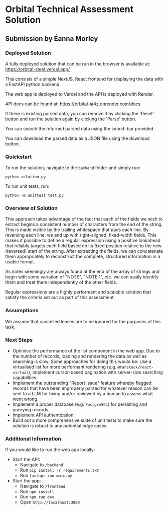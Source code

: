 # Orbital Technical Assessment Solution

## Submission by Éanna Morley

### Deployed Solution

A fully deployed solution that can be run in the browser is available at: <https://orbital-steel.vercel.app/>

This consists of a simple NextJS, React frontend for displaying the data with a FastAPI python backend.

The web app is deployed to Vercel and the API is deployed with Render.

API docs can be found at: <https://orbital-ia4z.onrender.com/docs>

If there is existing parsed data, you can remove it by clicking the 'Reset' button and run the solution again by clicking the 'Parse' button.

You can search the returned parsed data using the search bar provided.

You can download the parsed data as a JSON file using the download button.

### Quickstart

To run the solution, navigate to the `backend` folder and simply run:

`python solution.py`

To run unit tests, run:

`python -m unittest test.py`

### Overview of Solution

This approach takes advantage of the fact that each of the fields we wish to extract begins a consistent number of characters from the end of the string. This is made visible by the trailing whitespace that pads each line. By reversing each line, we end up with right-aligned, fixed-width fields. This makes it possible to define a regular expression using a positive lookahead that reliably targets each field based on its fixed position relative to the new (reversed) start of the string. After extracting the fields, we can concatenate them appropriately to reconstruct the complete, structured information in a usable format.

As notes seemingly are always found at the end of the array of strings and begin with some variation of "NOTE", "NOTE 1", etc. we can easily identify them and treat them independently of the other fields.

Regular expressions are a highly performant and scalable solution that satisfy the criteria set out as part of this assessment.

### Assumptions

We assume that cancelled leases are to be ignored for the purposes of this task.

### Next Steps

* Optimise the performance of the list component in the web app. Due to the number of records, loading and rendering the data as well as searching is slow. Some approaches for doing this would be: Use a virtualised list for more performant rendering (e.g. `@tanstack/react-virtual`), implement cursor-based pagination with server-side searching capabilities.
* Implement the outstanding "Report Issue" feature whereby flagged records that have been improperly parsed for whatever reason can be sent to a LLM for fixing and/or reviewed by a human to assess what went wrong.
* Implement a proper database (e.g. `PostgreSQL`) for persisting and querying records.
* Implement API authentication.
* Build out a more comprehensive suite of unit tests to make sure the solution is robust to any potential edge cases.

### Additional Information

If you would like to run the web app locally:

* Start the API:
  * Navigate to `/backend`
  * Run `pip install -r requirements.txt`
  * Run `fastapi run main.py`
* Start the app:
  * Navigate to `/frontend`
  * Run `npm install`
  * Run `npm run dev`
  * Open `http://localhost:3000`
